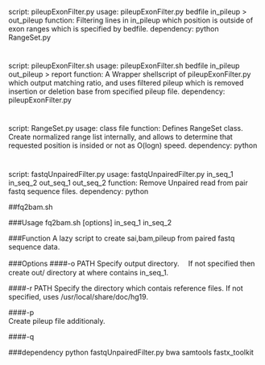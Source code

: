 script: pileupExonFilter.py
usage: pileupExonFilter.py bedfile in_pileup > out_pileup
function: Filtering lines in in_pileup which position is outside of exon ranges which is specified by bedfile.
dependency: python RangeSet.py
#
script: pileupExonFilter.sh
usage: pileupExonFilter.sh bedfile in_pileup out_pileup > report
function: A Wrapper shellscript of pileupExonFilter.py which output matching ratio, and uses filtered pileup which is removed insertion or deletion base from specified pileup file.
dependency: pileupExonFilter.py
#
script: RangeSet.py
usage: class file
function: Defines RangeSet class. Create normalized range list internally, and allows to determine that requested position is insided or not as O(logn) speed.
dependency: python
#
script: fastqUnpairedFilter.py
usage: fastqUnpairedFilter.py in_seq_1 in_seq_2 out_seq_1 out_seq_2
function: Remove Unpaired read from pair fastq sequence files.
dependency: python

##fq2bam.sh

###Usage
fq2bam.sh [options] in_seq_1 in_seq_2 

###Function
A lazy script to create sai,bam,pileup from paired fastq sequence data.

###Options
####-o PATH 
Specify output directory.　
If not specified then create out/ directory at where contains in_seq_1.

####-r PATH 
Specify the directory which contais reference files. If not specified,
uses /usr/local/share/doc/hg19.

####-p     
Create pileup file additionaly.

####-q     


###dependency
  python fastqUnpairedFilter.py bwa samtools fastx_toolkit
